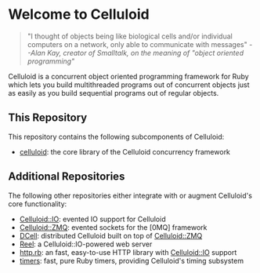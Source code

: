 Welcome to Celluloid
====================

> "I thought of objects being like biological cells and/or individual
> computers on a network, only able to communicate with messages"
> _--Alan Kay, creator of Smalltalk, on the meaning of "object oriented programming"_

Celluloid is a concurrent object oriented programming framework for Ruby which lets
you build multithreaded programs out of concurrent objects just as easily as you build
sequential programs out of regular objects.

This Repository
---------------

This repository contains the following subcomponents of Celluloid:

* [celluloid]: the core library of the Celluloid concurrency framework

[celluloid]: https://github.com/celluloid/celluloid

Additional Repositories
-----------------------

The following other repositories either integrate with or augment
Celluloid's core functionality:

* [Celluloid::IO]: evented IO support for Celluloid
* [Celluloid::ZMQ]: evented sockets for the [0MQ] framework
* [DCell]: distributed Celluloid built on top of [Celluloid::ZMQ]
* [Reel]: a Celluloid::IO-powered web server
* [http.rb]: an fast, easy-to-use HTTP library with [Celluloid::IO] support
* [timers]: fast, pure Ruby timers, providing Celluloid's timing subsystem

[Celluloid::IO]: https://github.com/celluloid/celluloid-io/
[Celluloid::ZMQ]: https://github.com/celluloid/celluloid-zmq/
[DCell]: https://github.com/celluloid/dcell/
[Reel]: https://github.com/celluloid/reel/
[http.rb]: https://github.com/tarcieri/http.rb/
[timers]: https://github.com/celluloid/timers/
